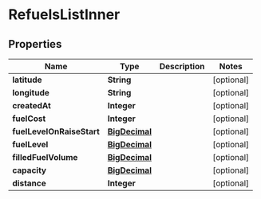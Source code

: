 # RefuelsListInner

## Properties
Name | Type | Description | Notes
------------ | ------------- | ------------- | -------------
**latitude** | **String** |  |  [optional]
**longitude** | **String** |  |  [optional]
**createdAt** | **Integer** |  |  [optional]
**fuelCost** | **Integer** |  |  [optional]
**fuelLevelOnRaiseStart** | [**BigDecimal**](BigDecimal.md) |  |  [optional]
**fuelLevel** | [**BigDecimal**](BigDecimal.md) |  |  [optional]
**filledFuelVolume** | [**BigDecimal**](BigDecimal.md) |  |  [optional]
**capacity** | [**BigDecimal**](BigDecimal.md) |  |  [optional]
**distance** | **Integer** |  |  [optional]
